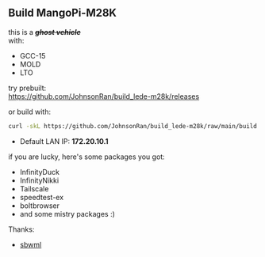 ## Build MangoPi-M28K
this is a ***~~ghost vehicle~~***  
with: 
- GCC-15
- MOLD
- LTO

try prebuilt:  
https://github.com/JohnsonRan/build_lede-m28k/releases

or build with:
```bash
curl -skL https://github.com/JohnsonRan/build_lede-m28k/raw/main/build.sh | bash
```
- Default LAN IP: **172.20.10.1**

if you are lucky, here's some packages you got:
- InfinityDuck
- InfinityNikki
- Tailscale
- speedtest-ex
- boltbrowser  
- and some mistry packages :)

Thanks:
- [sbwml](https://github.com/sbwml)
